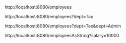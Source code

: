http://localhost:8080/employees

http://localhost:8080/employees?dept=Tax

http://localhost:8080/employees?dept=Tax&dept=Admin

http://localhost:8080/employeesAsString?salary=10000

